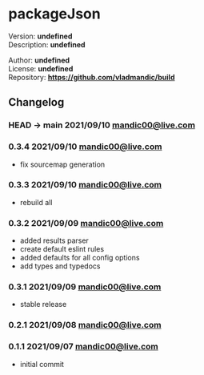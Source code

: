 # packageJson  

  Version: **undefined**  
  Description: **undefined**  
  
  Author: **undefined**  
  License: **undefined**  
  Repository: **<https://github.com/vladmandic/build>**  
  
## Changelog
  
### **HEAD -> main** 2021/09/10 mandic00@live.com


### **0.3.4** 2021/09/10 mandic00@live.com

- fix sourcemap generation

### **0.3.3** 2021/09/10 mandic00@live.com

- rebuild all

### **0.3.2** 2021/09/09 mandic00@live.com

- added results parser
- create default eslint rules
- added defaults for all config options
- add types and typedocs

### **0.3.1** 2021/09/09 mandic00@live.com

- stable release

### **0.2.1** 2021/09/08 mandic00@live.com


### **0.1.1** 2021/09/07 mandic00@live.com

- initial commit
